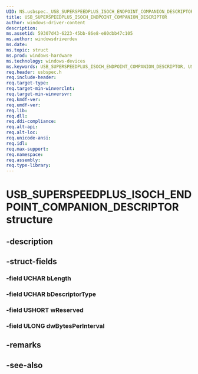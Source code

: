 ```yaml
---
UID: NS.usbspec._USB_SUPERSPEEDPLUS_ISOCH_ENDPOINT_COMPANION_DESCRIPTOR
title: USB_SUPERSPEEDPLUS_ISOCH_ENDPOINT_COMPANION_DESCRIPTOR
author: windows-driver-content
description: 
ms.assetid: 59307d43-6223-45bb-86e8-e80dbb47c105
ms.author: windowsdriverdev
ms.date: 
ms.topic: struct
ms.prod: windows-hardware
ms.technology: windows-devices
ms.keywords: USB_SUPERSPEEDPLUS_ISOCH_ENDPOINT_COMPANION_DESCRIPTOR, USB_SUPERSPEEDPLUS_ISOCH_ENDPOINT_COMPANION_DESCRIPTOR, *PUSB_SUPERSPEEDPLUS_ISOCH_ENDPOINT_COMPANION_DESCRIPTOR
req.header: usbspec.h
req.include-header:
req.target-type:
req.target-min-winverclnt:
req.target-min-winversvr:
req.kmdf-ver:
req.umdf-ver:
req.lib:
req.dll:
req.ddi-compliance:
req.alt-api:
req.alt-loc:
req.unicode-ansi:
req.idl:
req.max-support:
req.namespace:
req.assembly:
req.type-library:
---
```


# USB_SUPERSPEEDPLUS_ISOCH_ENDPOINT_COMPANION_DESCRIPTOR structure

## -description



## -struct-fields

### -field UCHAR bLength			
 	
### -field UCHAR bDescriptorType			
 	
### -field USHORT wReserved			
 	
### -field ULONG dwBytesPerInterval			
 	
## -remarks

## -see-also